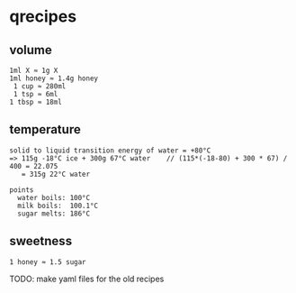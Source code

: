 # qrecipes

## volume
```
1ml X ≈ 1g X
1ml honey ≈ 1.4g honey
 1 cup ≈ 280ml
 1 tsp ≈ 6ml
1 tbsp ≈ 18ml
```

## temperature
```
solid to liquid transition energy of water = +80°C
=> 115g -18°C ice + 300g 67°C water    // (115*(-18-80) + 300 * 67) / 400 = 22.075
   = 315g 22°C water

points
  water boils: 100°C
  milk boils:  100.1°C
  sugar melts: 186°C
```

## sweetness
```
1 honey ≈ 1.5 sugar
```

TODO: make yaml files for the old recipes
